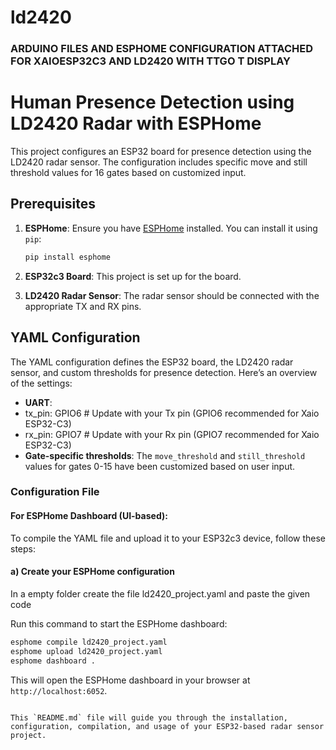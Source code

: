 # ld2420



### ARDUINO FILES AND ESPHOME CONFIGURATION ATTACHED FOR XAIOESP32C3 AND LD2420 WITH TTGO T DISPLAY


# Human Presence Detection using LD2420 Radar with ESPHome

This project configures an ESP32 board for presence detection using the LD2420 radar sensor. The configuration includes specific move and still threshold values for 16 gates based on customized input.

## Prerequisites

1. **ESPHome**: Ensure you have [ESPHome](https://esphome.io/) installed. You can install it using `pip`:
   ```bash
   pip install esphome
   ```

2. **ESP32c3 Board**: This project is set up for the board.

3. **LD2420 Radar Sensor**: The radar sensor should be connected with the appropriate TX and RX pins.

## YAML Configuration

The YAML configuration defines the ESP32 board, the LD2420 radar sensor, and custom thresholds for presence detection. Here’s an overview of the settings:

- **UART**:
- tx_pin: GPIO6  # Update with your Tx pin (GPIO6 recommended for Xaio ESP32-C3)
- rx_pin: GPIO7  # Update with your Rx pin (GPIO7 recommended for Xaio ESP32-C3)
- **Gate-specific thresholds**: The `move_threshold` and `still_threshold` values for gates 0-15 have been customized based on user input.

### Configuration File


#### For ESPHome Dashboard (UI-based):
To compile the YAML file and upload it to your ESP32c3 device, follow these steps:

#### a) Create your ESPHome configuration

In a empty folder create the file  ld2420_project.yaml and paste the given code

Run this command to start the ESPHome dashboard:




```bash
esphome compile ld2420_project.yaml
esphome upload ld2420_project.yaml
esphome dashboard .
```

This will open the ESPHome dashboard in your browser at `http://localhost:6052`.

```

This `README.md` file will guide you through the installation, configuration, compilation, and usage of your ESP32-based radar sensor project.
